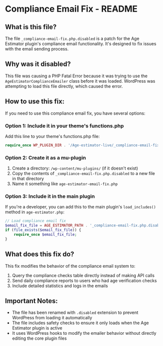 # Compliance Email Fix - README

## What is this file?

The file `_compliance-email-fix.php.disabled` is a patch for the Age Estimator plugin's compliance email functionality. It's designed to fix issues with the email sending process.

## Why was it disabled?

This file was causing a PHP Fatal Error because it was trying to use the `AgeEstimatorComplianceEmailer` class before it was loaded. WordPress was attempting to load this file directly, which caused the error.

## How to use this fix:

If you need to use this compliance email fix, you have several options:

### Option 1: Include it in your theme's functions.php
Add this line to your theme's functions.php file:
```php
require_once WP_PLUGIN_DIR . '/Age-estimator-live/_compliance-email-fix.php.disabled';
```

### Option 2: Create it as a mu-plugin
1. Create a directory: `/wp-content/mu-plugins/` (if it doesn't exist)
2. Copy the contents of `_compliance-email-fix.php.disabled` to a new file in that directory
3. Name it something like `age-estimator-email-fix.php`

### Option 3: Include it in the main plugin
If you're a developer, you can add this to the main plugin's `load_includes()` method in `age-estimator.php`:
```php
// Load compliance email fix
$email_fix_file = AGE_ESTIMATOR_PATH . '_compliance-email-fix.php.disabled';
if (file_exists($email_fix_file)) {
    require_once $email_fix_file;
}
```

## What does this fix do?

This fix modifies the behavior of the compliance email system to:
1. Query the compliance checks table directly instead of making API calls
2. Send daily compliance reports to users who had age verification checks
3. Include detailed statistics and logs in the emails

## Important Notes:

- The file has been renamed with `.disabled` extension to prevent WordPress from loading it automatically
- The file includes safety checks to ensure it only loads when the Age Estimator plugin is active
- It uses WordPress hooks to modify the emailer behavior without directly editing the core plugin files
